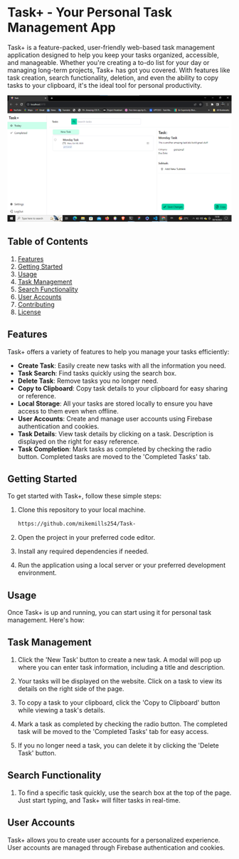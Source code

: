 # Task+ - Your Personal Task Management App

Task+ is a feature-packed, user-friendly web-based task management application designed to help you keep your tasks organized, accessible, and manageable. Whether you're creating a to-do list for your day or managing long-term projects, Task+ has got you covered. With features like task creation, search functionality, deletion, and even the ability to copy tasks to your clipboard, it's the ideal tool for personal productivity.

![Task+ Screenshot](/public/screenShot.png)

## Table of Contents

1. [Features](#features)
2. [Getting Started](#getting-started)
3. [Usage](#usage)
4. [Task Management](#task-management)
5. [Search Functionality](#search-functionality)
6. [User Accounts](#user-accounts)
7. [Contributing](#contributing)
8. [License](#license)

## Features

Task+ offers a variety of features to help you manage your tasks efficiently:

- **Create Task**: Easily create new tasks with all the information you need.
- **Task Search**: Find tasks quickly using the search box.
- **Delete Task**: Remove tasks you no longer need.
- **Copy to Clipboard**: Copy task details to your clipboard for easy sharing or reference.
- **Local Storage**: All your tasks are stored locally to ensure you have access to them even when offline.
- **User Accounts**: Create and manage user accounts using Firebase authentication and cookies.
- **Task Details**: View task details by clicking on a task. Description is displayed on the right for easy reference.
- **Task Completion**: Mark tasks as completed by checking the radio button. Completed tasks are moved to the 'Completed Tasks' tab.

## Getting Started

To get started with Task+, follow these simple steps:

1. Clone this repository to your local machine.
   ```bash
   https://github.com/mikemills254/Task-
   ```

2. Open the project in your preferred code editor.

3. Install any required dependencies if needed.

4. Run the application using a local server or your preferred development environment.

## Usage

Once Task+ is up and running, you can start using it for personal task management. Here's how:

## Task Management

1. Click the 'New Task' button to create a new task. A modal will pop up where you can enter task information, including a title and description.

2. Your tasks will be displayed on the website. Click on a task to view its details on the right side of the page.

3. To copy a task to your clipboard, click the 'Copy to Clipboard' button while viewing a task's details.

4. Mark a task as completed by checking the radio button. The completed task will be moved to the 'Completed Tasks' tab for easy access.

5. If you no longer need a task, you can delete it by clicking the 'Delete Task' button.

## Search Functionality

1. To find a specific task quickly, use the search box at the top of the page. Just start typing, and Task+ will filter tasks in real-time.

## User Accounts

Task+ allows you to create user accounts for a personalized experience. User accounts are managed through Firebase authentication and cookies.